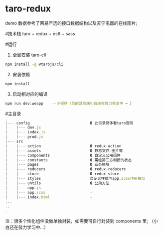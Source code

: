 # taro-redux

demo 数据参考了网易严选的接口数据结构以及苏宁电器的在线图片;

#技术栈
taro + redux + es6 + sass

#运行

1. 全局安装 taro-cli

```bash
npm install -g @tarojs/cli
```

2. 安装依赖

```bash
npm install
```

3. 启动相对应的编译

```bash
npm run dev:weapp    --小程序（目前其他端小白还在努力修复中 ~ ）
```

#主目录

```javascript
|--- config                           🔒 此目录具体看taro官网
|    |--- dev.js
|    |--- index.js
|    |--- prod.js
|--- src
|    |--- action                      🔒 redux-action
|    |--- assets                      🔒 静态文件-图片等
|    |--- components                  🔒 自定义公用组件
|    |--- constants                   🔒 需经第三方判断的状态
|    |--- pages                       🔒 业务模块
|    |--- reducers                    🔒 redux-reducers
|    |--- store                       🔒 redux-store
|    |--- styles                      自定义样式与app.scss作用相似
|    |--- untils                      🔒 公用方法
|    |--- app.js                      -
|    |--- app.scss                    -
|    |--- index.html                  -
...
..
.
```

注：很多个性化组件没做单独封装，如需要可自行封装到 components 里;
（小白还在努力学习中...）
